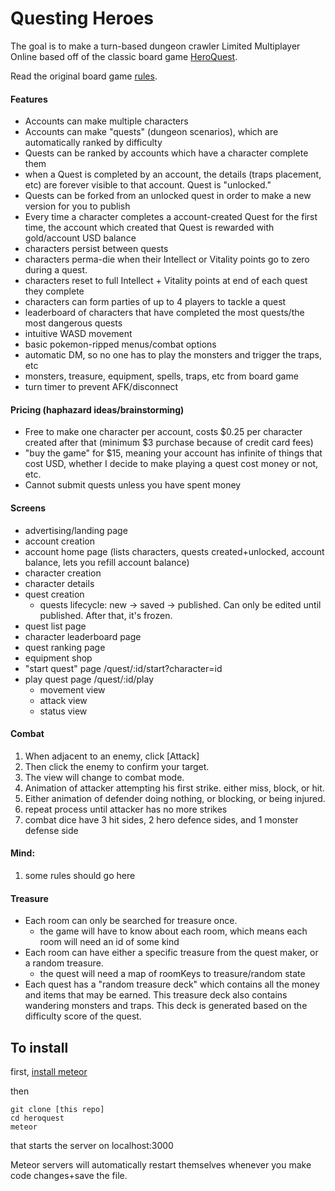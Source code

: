 # Questing Heroes

The goal is to make a turn-based dungeon crawler Limited Multiplayer Online based off of the classic board game [HeroQuest](https://www.youtube.com/watch?v=Cx8sl2uC46A).

Read the original board game [rules](http://english.yeoldeinn.com/system.php).

#### Features

- Accounts can make multiple characters
- Accounts can make "quests" (dungeon scenarios), which are automatically ranked by difficulty
- Quests can be ranked by accounts which have a character complete them
- when a Quest is completed by an account, the details (traps placement, etc) are forever visible to that account. Quest is "unlocked."
- Quests can be forked from an unlocked quest in order to make a new version for you to publish
- Every time a character completes a account-created Quest for the first time, the account which created that Quest is rewarded with gold/account USD balance
- characters persist between quests
- characters perma-die when their Intellect or Vitality points go to zero during a quest.
- characters reset to full Intellect + Vitality points at end of each quest they complete
- characters can form parties of up to 4 players to tackle a quest
- leaderboard of characters that have completed the most quests/the most dangerous quests
- intuitive WASD movement
- basic pokemon-ripped menus/combat options
- automatic DM, so no one has to play the monsters and trigger the traps, etc
- monsters, treasure, equipment, spells, traps, etc from board game
- turn timer to prevent AFK/disconnect

#### Pricing (haphazard ideas/brainstorming)

- Free to make one character per account, costs $0.25 per character created after that (minimum $3 purchase because of credit card fees)
- "buy the game" for $15, meaning your account has infinite of things that cost USD, whether I decide to make playing a quest cost money or not, etc.
- Cannot submit quests unless you have spent money

#### Screens

- advertising/landing page
- account creation
- account home page (lists characters, quests created+unlocked, account balance, lets you refill account balance)
- character creation
- character details
- quest creation
  - quests lifecycle: new -> saved -> published. Can only be edited until published. After that, it's frozen.
- quest list page
- character leaderboard page
- quest ranking page
- equipment shop
- "start quest" page /quest/:id/start?character=id
- play quest page /quest/:id/play
  - movement view
  - attack view
  - status view

#### Combat

1. When adjacent to an enemy, click [Attack]
2. Then click the enemy to confirm your target.
3. The view will change to combat mode.
4. Animation of attacker attempting his first strike. either miss, block, or hit.
5. Either animation of defender doing nothing, or blocking, or being injured.
7. repeat process until attacker has no more strikes
8. combat dice have 3 hit sides, 2 hero defence sides, and 1 monster defense side

#### Mind:

1. some rules should go here

#### Treasure

- Each room can only be searched for treasure once.
  - the game will have to know about each room, which means each room will need an id of some kind
- Each room can have either a specific treasure from the quest maker, or a random treasure.
  - the quest will need a map of roomKeys to treasure/random state
- Each quest has a "random treasure deck" which contains all the money and items that may be earned. This treasure deck also contains wandering monsters and traps. This deck is generated based on the difficulty score of the quest.

## To install

first, [install meteor](https://www.meteor.com/install)

then

```
git clone [this repo]
cd heroquest
meteor
```

that starts the server on localhost:3000

Meteor servers will automatically restart themselves whenever you make code changes+save the file.
